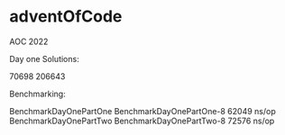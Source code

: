 # adventOfCode
AOC 2022


Day one Solutions:

70698
206643

Benchmarking:

BenchmarkDayOnePartOne
BenchmarkDayOnePartOne-8	     62049 ns/op
BenchmarkDayOnePartTwo
BenchmarkDayOnePartTwo-8	     72576 ns/op
